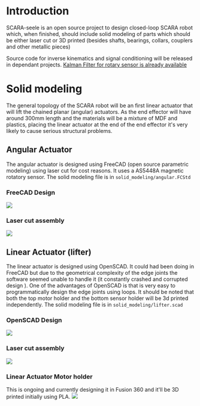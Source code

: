 # Introduction
SCARA-seele is an open source project to design closed-loop SCARA robot which,
when finished, should include solid modeling of parts which should be either
laser cut or 3D printed (besides shafts, bearings, collars, couplers and other metallic pieces)

Source code for inverse kinematics and signal conditioning will
be released in dependant projects. [Kalman Filter for rotary sensor is already available](https://github.com/paucarre/stepper-kalman-filter)

# Solid modeling
The general topology of the SCARA robot will be an first linear actuator
that will lift the chained planar (angular) actuators. As the end effector
will have around 300mm length and the materials will be a mixture of MDF
and plastics, placing the linear actuator at the end of the end effector
it's very likely to cause serious structural problems.

## Angular Actuator

The angular actuator is designed using FreeCAD (open source parametric modeling)
using laser cut for cost reasons.
It uses a AS5448A magnetic rotatory sensor.
The solid modeling file is in `solid_modeling/angular.FCStd`
### FreeCAD Design
![](https://lh3.googleusercontent.com/RZDmFDqH0Tn4_d8J0h7VIhyJDEQKfYXlhl_zMmdzhGFwP4B9fq9yzPpWrqp-vloXW7q_bJuF1Wz9zYs=w3716-h1928-rw)
### Laser cut assembly
![](https://lh3.googleusercontent.com/8Y880jW4qwiRlMy8F-sHVzTMkEQ32ZhlGQjcy1K63yYIatYiH-wjlr93KlCSGTg3F659GPmq1_T-UM8=w3716-h1928-rw)


## Linear Actuator (lifter)
The linear actuator is designed using OpenSCAD. It could had been doing in
FreeCAD but due to the geometrical complexity of the edge joints the software
seemed unable to handle it (it constantly crashed and corrupted design ).
One of the advantages of OpenSCAD is that is very easy to programmatically
design the edge joints using loops.
It should be noted that both the top motor holder and the bottom sensor holder
will be 3d printed independently.
The solid modeling file is in `solid_modeling/lifter.scad`
### OpenSCAD Design
![](https://lh5.googleusercontent.com/hLw_7GoiBAgh1V1O_aSLFpr5kcgygpRbCc1rfbTbzLsLjD-7QiIVWNpfKJAroLmlpEkC2YqZ1JVIaL8=w3716-h1928-rw)
### Laser cut assembly
![](https://lh3.googleusercontent.com/zrHeOZ84twj0wHQmrq3p5EZxGgI6pTz9VCaykLNvBLdA5amYb8wXMkKoWavOUXdhH0VU3Eon3gmtKC8=w3716-h1928-rw)

### Linear Actuator Motor holder
This is ongoing and currently designing it in Fusion 360 and it'll be 3D
printed initially using PLA.
![](https://lh6.googleusercontent.com/WoMa8DIR8OImk-0p-AdwiG5pufYBHc7fRlgscAQXw1rnTh2vDNEez8c_RCOB-KTZVwNTMPRK7gYIplY=w3716-h1836-rw)
